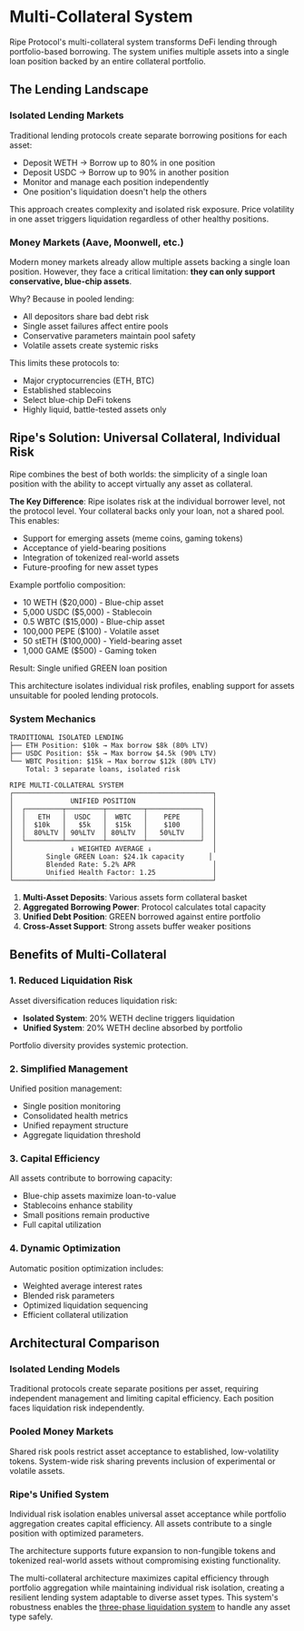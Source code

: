 # Multi-Collateral System

Ripe Protocol's multi-collateral system transforms DeFi lending through portfolio-based borrowing. The system unifies multiple assets into a single loan position backed by an entire collateral portfolio.

## The Lending Landscape

### Isolated Lending Markets

Traditional lending protocols create separate borrowing positions for each asset:

- Deposit WETH → Borrow up to 80% in one position
- Deposit USDC → Borrow up to 90% in another position
- Monitor and manage each position independently
- One position's liquidation doesn't help the others

This approach creates complexity and isolated risk exposure. Price volatility in one asset triggers liquidation regardless of other healthy positions.

### Money Markets (Aave, Moonwell, etc.)

Modern money markets already allow multiple assets backing a single loan position. However, they face a critical limitation: **they can only support conservative, blue-chip assets**.

Why? Because in pooled lending:
- All depositors share bad debt risk
- Single asset failures affect entire pools
- Conservative parameters maintain pool safety
- Volatile assets create systemic risks

This limits these protocols to:
- Major cryptocurrencies (ETH, BTC)
- Established stablecoins
- Select blue-chip DeFi tokens
- Highly liquid, battle-tested assets only

## Ripe's Solution: Universal Collateral, Individual Risk

Ripe combines the best of both worlds: the simplicity of a single loan position with the ability to accept virtually any asset as collateral.

**The Key Difference**: Ripe isolates risk at the individual borrower level, not the protocol level. Your collateral backs only your loan, not a shared pool. This enables:

- Support for emerging assets (meme coins, gaming tokens)
- Acceptance of yield-bearing positions
- Integration of tokenized real-world assets
- Future-proofing for new asset types

Example portfolio composition:
- 10 WETH ($20,000) - Blue-chip asset
- 5,000 USDC ($5,000) - Stablecoin
- 0.5 WBTC ($15,000) - Blue-chip asset
- 100,000 PEPE ($100) - Volatile asset
- 50 stETH ($100,000) - Yield-bearing asset
- 1,000 GAME ($500) - Gaming token

Result: Single unified GREEN loan position

This architecture isolates individual risk profiles, enabling support for assets unsuitable for pooled lending protocols.

### System Mechanics

```
TRADITIONAL ISOLATED LENDING
├── ETH Position: $10k → Max borrow $8k (80% LTV)
├── USDC Position: $5k → Max borrow $4.5k (90% LTV)
└── WBTC Position: $15k → Max borrow $12k (80% LTV)
    Total: 3 separate loans, isolated risk

RIPE MULTI-COLLATERAL SYSTEM
┌─────────────────────────────────────────────────┐
│              UNIFIED POSITION                   │
│  ┌─────────┬─────────┬─────────┬─────────────┐  │
│  │   ETH   │  USDC   │  WBTC   │    PEPE     │  │
│  │  $10k   │   $5k   │  $15k   │    $100     │  │
│  │  80%LTV │ 90%LTV  │ 80%LTV  │   50%LTV    │  │
│  └─────────┴─────────┴─────────┴─────────────┘  │
│              ↓ WEIGHTED AVERAGE ↓               │
│        Single GREEN Loan: $24.1k capacity      │
│        Blended Rate: 5.2% APR                   │
│        Unified Health Factor: 1.25              │
└─────────────────────────────────────────────────┘
```

1. **Multi-Asset Deposits**: Various assets form collateral basket
2. **Aggregated Borrowing Power**: Protocol calculates total capacity
3. **Unified Debt Position**: GREEN borrowed against entire portfolio
4. **Cross-Asset Support**: Strong assets buffer weaker positions

## Benefits of Multi-Collateral

### 1. Reduced Liquidation Risk

Asset diversification reduces liquidation risk:

- **Isolated System**: 20% WETH decline triggers liquidation
- **Unified System**: 20% WETH decline absorbed by portfolio

Portfolio diversity provides systemic protection.

### 2. Simplified Management

Unified position management:
- Single position monitoring
- Consolidated health metrics
- Unified repayment structure
- Aggregate liquidation threshold

### 3. Capital Efficiency

All assets contribute to borrowing capacity:
- Blue-chip assets maximize loan-to-value
- Stablecoins enhance stability
- Small positions remain productive
- Full capital utilization

### 4. Dynamic Optimization

Automatic position optimization includes:
- Weighted average interest rates
- Blended risk parameters
- Optimized liquidation sequencing
- Efficient collateral utilization

## Architectural Comparison

### Isolated Lending Models
Traditional protocols create separate positions per asset, requiring independent management and limiting capital efficiency. Each position faces liquidation risk independently.

### Pooled Money Markets
Shared risk pools restrict asset acceptance to established, low-volatility tokens. System-wide risk sharing prevents inclusion of experimental or volatile assets.

### Ripe's Unified System
Individual risk isolation enables universal asset acceptance while portfolio aggregation creates capital efficiency. All assets contribute to a single position with optimized parameters.

The architecture supports future expansion to non-fungible tokens and tokenized real-world assets without compromising existing functionality.

The multi-collateral architecture maximizes capital efficiency through portfolio aggregation while maintaining individual risk isolation, creating a resilient lending system adaptable to diverse asset types. This system's robustness enables the [three-phase liquidation system](../liquidations/01-liquidation-phases.md) to handle any asset type safely.